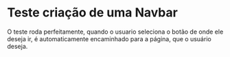 # Teste criação de uma Navbar 
O teste roda perfeitamente, quando o usuario seleciona o botão de onde ele deseja ir,
é automaticamente encaminhado para a página, que o usuário deseja.
